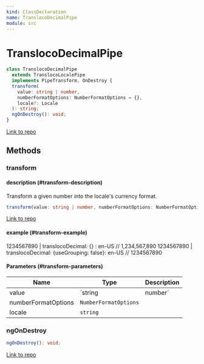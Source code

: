 ```yaml
---
kind: ClassDeclaration
name: TranslocoDecimalPipe
module: src
---
```


# TranslocoDecimalPipe

```ts
class TranslocoDecimalPipe
  extends TranslocoLocalePipe
  implements PipeTransform, OnDestroy {
  transform(
    value: string | number,
    numberFormatOptions: NumberFormatOptions = {},
    locale?: Locale
  ): string;
  ngOnDestroy(): void;
}
```

[Link to repo](https://github.com/ngneat/transloco/blob/master/projects/ngneat/transloco-locale/src/lib/pipes/transloco-decimal.pipe.ts#L9-L45)

## Methods

### transform

#### description (#transform-description)

Transform a given number into the locale's currency format.

```ts
transform(value: string | number, numberFormatOptions: NumberFormatOptions = {}, locale?: Locale): string;
```

[Link to repo](https://github.com/ngneat/transloco/blob/master/projects/ngneat/transloco-locale/src/lib/pipes/transloco-decimal.pipe.ts#L31-L40)

#### example (#transform-example)

1234567890 | translocoDecimal: {} : en-US // 1,234,567,890
1234567890 | translocoDecimal: {useGrouping: false}: en-US // 1234567890

#### Parameters (#transform-parameters)

| Name                | Type                  | Description |
| ------------------- | --------------------- | ----------- |
| value               | `string               | number`     |  |
| numberFormatOptions | `NumberFormatOptions` |             |
| locale              | `string`              |             |

### ngOnDestroy

```ts
ngOnDestroy(): void;
```

[Link to repo](https://github.com/ngneat/transloco/blob/master/projects/ngneat/transloco-locale/src/lib/pipes/transloco-decimal.pipe.ts#L42-L44)
